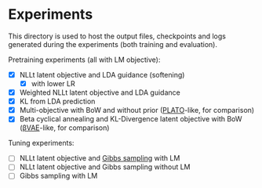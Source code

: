 # Experiments

This directory is used to host the output files, checkpoints and logs generated during the experiments (both training and evaluation).

Pretraining experiments (all with LM objective):
- [x] NLLt latent objective and LDA guidance (softening)
  - [x] with lower LR 
- [x] Weighted NLLt latent objective and LDA guidance
- [x] KL from LDA prediction
- [x] Multi-objective with BoW and without prior  ([PLATO]( https://aclanthology.org/2021.findings-acl.222.pdf )-like, for comparison)
- [x] Beta cyclical annealing and KL-Divergence latent objective with BoW ([βVAE]( https://aclanthology.org/N19-1021.pdf )-like, for comparison)

Tuning experiments:
- [ ] NLLt latent objective and [Gibbs sampling](https://en.wikipedia.org/wiki/Gibbs_sampling) with LM
- [ ] NLLt latent objective and Gibbs sampling without LM
- [ ] Gibbs sampling with LM
